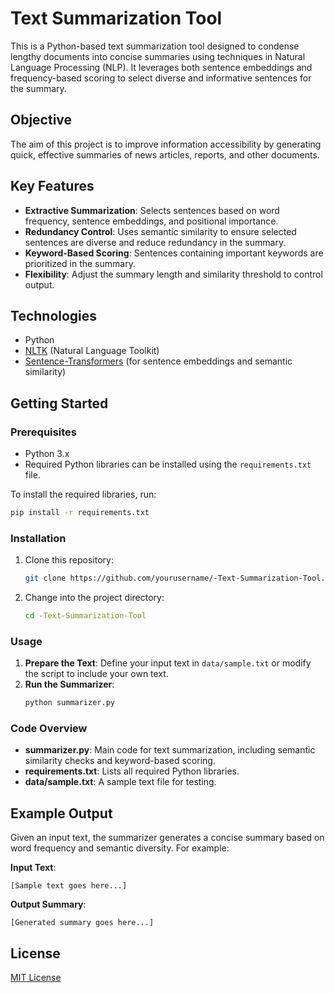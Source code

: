 
# Text Summarization Tool

This is a Python-based text summarization tool designed to condense lengthy documents into concise summaries using  techniques in Natural Language Processing (NLP). It leverages both sentence embeddings and frequency-based scoring to select diverse and informative sentences for the summary.

## Objective
The aim of this project is to improve information accessibility by generating quick, effective summaries of news articles, reports, and other documents.

## Key Features
- **Extractive Summarization**: Selects sentences based on word frequency, sentence embeddings, and positional importance.
- **Redundancy Control**: Uses semantic similarity to ensure selected sentences are diverse and reduce redundancy in the summary.
- **Keyword-Based Scoring**: Sentences containing important keywords are prioritized in the summary.
- **Flexibility**: Adjust the summary length and similarity threshold to control output.

## Technologies
- Python
- [NLTK](https://www.nltk.org/) (Natural Language Toolkit)
- [Sentence-Transformers](https://www.sbert.net/) (for sentence embeddings and semantic similarity)

## Getting Started

### Prerequisites
- Python 3.x
- Required Python libraries can be installed using the `requirements.txt` file.

To install the required libraries, run:
```bash
pip install -r requirements.txt
```

### Installation
1. Clone this repository:
    ```bash
    git clone https://github.com/yourusername/-Text-Summarization-Tool.git
    ```
2. Change into the project directory:
    ```bash
    cd -Text-Summarization-Tool
    ```

### Usage

1. **Prepare the Text**: Define your input text in `data/sample.txt` or modify the script to include your own text.
2. **Run the Summarizer**:
    ```bash
    python summarizer.py
    ```

### Code Overview

- **summarizer.py**: Main code for text summarization, including semantic similarity checks and keyword-based scoring.
- **requirements.txt**: Lists all required Python libraries.
- **data/sample.txt**: A sample text file for testing.

## Example Output

Given an input text, the summarizer generates a concise summary based on word frequency and semantic diversity. For example:

**Input Text**:
```
[Sample text goes here...]
```

**Output Summary**:
```
[Generated summary goes here...]
```

## License
[MIT License](LICENSE)
